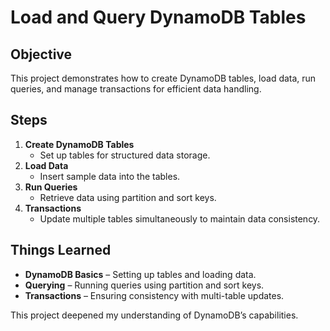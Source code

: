 # Load and Query DynamoDB Tables

## Objective  
This project demonstrates how to create DynamoDB tables, load data, run queries, and manage transactions for efficient data handling.

## Steps  
1. **Create DynamoDB Tables**  
   - Set up tables for structured data storage.  
2. **Load Data**  
   - Insert sample data into the tables.  
3. **Run Queries**  
   - Retrieve data using partition and sort keys.  
4. **Transactions**  
   - Update multiple tables simultaneously to maintain data consistency.  

## Things Learned  
- **DynamoDB Basics** – Setting up tables and loading data.  
- **Querying** – Running queries using partition and sort keys.  
- **Transactions** – Ensuring consistency with multi-table updates.  

This project deepened my understanding of DynamoDB’s capabilities.  
